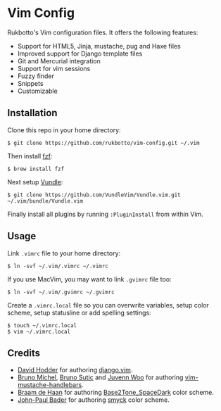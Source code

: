 # Vim Config

Rukbotto's Vim configuration files. It offers the following features:

+ Support for HTML5, Jinja, mustache, pug and Haxe files
+ Improved support for Django template files
+ Git and Mercurial integration
+ Support for vim sessions
+ Fuzzy finder
+ Snippets
+ Customizable

## Installation

Clone this repo in your home directory:

```
$ git clone https://github.com/rukbotto/vim-config.git ~/.vim
```

Then install [fzf][3]:

```
$ brew install fzf
```

Next setup [Vundle][4]:

```
$ git clone https://github.com/VundleVim/Vundle.vim.git ~/.vim/bundle/Vundle.vim
```

Finally install all plugins by running `:PluginInstall` from within Vim.

## Usage

Link `.vimrc` file to your home directory:

```
$ ln -svf ~/.vim/.vimrc ~/.vimrc
```

If you use MacVim, you may want to link `.gvimrc` file too:

```
$ ln -svf ~/.vim/.gvimrc ~/.gvimrc
```

Create a `.vimrc.local` file so you can overwrite variables, setup color scheme,
setup statusline or add spelling settings:

```
$ touch ~/.vimrc.local
$ vim ~/.vimrc.local
```

## Credits

+ [David Hodder][5] for authoring [django.vim][6].
+ [Bruno Michel][7], [Bruno Sutic][8] and [Juvenn Woo][9] for authoring [vim-mustache-handlebars][10].
+ [Braam de Haan][2] for authoring [Base2Tone_SpaceDark][1] color scheme.
+ [John-Paul Bader][12] for authoring [smyck][11] color scheme.

[1]: https://github.com/atelierbram/Base2Tone-vim
[2]: https://github.com/atelierbram/
[3]: https://github.com/junegunn/fzf
[4]: https://github.com/VundleVim/Vundle.vim
[5]: https://vim.sourceforge.io/account/profile.php?user_id=9589
[6]: https://vim.sourceforge.io/scripts/script.php?script_id=1487
[7]: http://github.com/nono
[8]: http://github.com/bruno-
[9]: http://github.com/juvenn
[10]: https://github.com/mustache/vim-mustache-handlebars
[11]: https://github.com/hukl/Smyck-Color-Scheme/
[12]: https://github.com/hukl
